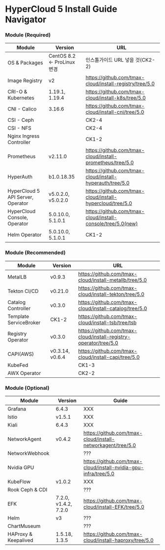 
# HyperCloud 5 Install Guide Navigator

### Module (Required)
| Module | Version | URL |
| ------ | ------ | ------ |
| OS & Packages | CentOS 8.2 <- ProLinux 변경 | 인스톨가이드 URL 넣을 것(CK2-2) |
| Image Registry | v2 | https://github.com/tmax-cloud/install-registry/tree/5.0 |
| CRI-O & Kubernetes | 1.19.1, 1.19.4  | https://github.com/tmax-cloud/install-k8s/tree/5.0 |
| CNI - Calico | 3.16.6 | https://github.com/tmax-cloud/install-cni/tree/5.0 |
| CSI - Ceph |  | CK2-4 |
| CSI - NFS |  | CK2-4 |
| Nginx Ingress Controller |  | CK1-2 |
| Prometheus | v2.11.0 | https://github.com/tmax-cloud/install-prometheus/tree/5.0 |
| HyperAuth | b1.0.18.35 | https://github.com/tmax-cloud/install-hyperauth/tree/5.0 |
| HyperCloud 5 API Server, Operator | v5.0.2.0, v5.0.2.0 | https://github.com/tmax-cloud/install-hypercloud/tree/5.0 |
| HyperCloud Console, Operator | 5.0.10.0, 5.1.0.1 | https://github.com/tmax-cloud/install-console/tree/5.0(new) |
| Helm Operator | 5.0.10.0, 5.1.0.1 | CK1-2 |

### Module (Recommended)
| Module | Version | URL |
| ------ | ------ | ------ |
| MetalLB | v0.9.3 | https://github.com/tmax-cloud/install-metallb/tree/5.0 |
| Tekton CI/CD | v0.21.0 | https://github.com/tmax-cloud/install-tekton/tree/5.0 |
| Catalog Controller | v0.3.0 | https://github.com/tmax-cloud/install-catalog/tree/5.0 |
| Template ServiceBroker | CK1-2 | https://github.com/tmax-cloud/install-tsb/tree/tsb
| Registry Operator | v0.3.0 | https://github.com/tmax-cloud/install-registry-operator/tree/5.0 |
| CAPI(AWS) | v0.3.14, v0.6.4 | https://github.com/tmax-cloud/install-capi/tree/5.0 |
| KubeFed |  | CK1-3 |
| AWX Operator |  | CK2-2 |

### Module (Optional)
| Module | Version | Guide |
| ------ | ------ | ------ |
| Grafana | 6.4.3 | XXX |
| Istio | v1.5.1 |XXX |
| Kiali | 6.4.3 | XXX |
| NetworkAgent | v0.4.2 | https://github.com/tmax-cloud/install-networkagent/tree/5.0 |
| NetworkWebhook |  | ??? |
| Nvidia GPU | | https://github.com/tmax-cloud/install-nvidia-gpu-infra/tree/5.0 |
| KubeFlow | v1.0.2 | XXX |
| Rook Ceph & CDI |  | ??? |
| EFK | 7.2.0, v1.4.2, 7.2.0 | https://github.com/tmax-cloud/install-EFK/tree/5.0 |
| Helm | v3 | ??? |
| ChartMuseum |  | ??? |
| HAProxy & Keepalived | 1.5.18, 1.3.5 | https://github.com/tmax-cloud/install-haproxy/tree/5.0 |
